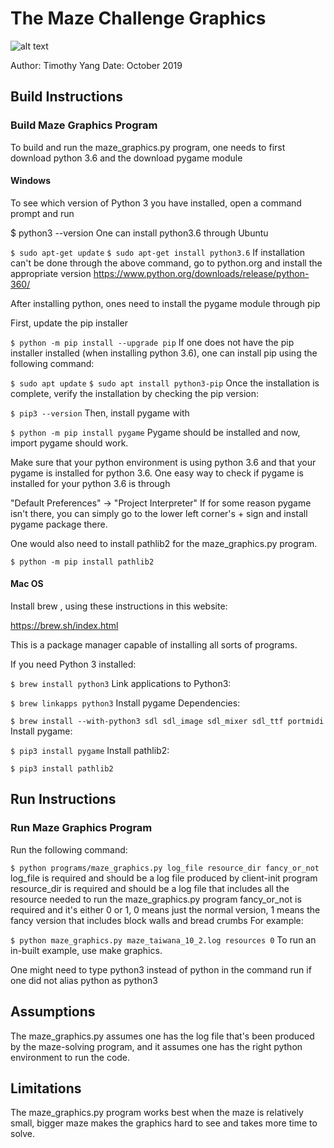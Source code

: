 
# The Maze Challenge Graphics

![alt text](https://github.com/timothyyang21/dev-sample-1/resources/demo_pic.png)

Author: Timothy Yang
Date: October 2019

## Build Instructions

### Build Maze Graphics Program
To build and run the maze_graphics.py program, one needs to first download python 3.6 and the download pygame module

#### Windows
To see which version of Python 3 you have installed, open a command prompt and run

$ python3 --version
One can install python3.6 through Ubuntu

``` $ sudo apt-get update ```
``` $ sudo apt-get install python3.6 ```
If installation can't be done through the above command, go to python.org and install the appropriate version https://www.python.org/downloads/release/python-360/

After installing python, ones need to install the pygame module through pip

First, update the pip installer

``` $ python -m pip install --upgrade pip ```
If one does not have the pip installer installed (when installing python 3.6), one can install pip using the following command:

``` $ sudo apt update ```
``` $ sudo apt install python3-pip ```
Once the installation is complete, verify the installation by checking the pip version:

``` $ pip3 --version ```
Then, install pygame with

``` $ python -m pip install pygame ```
Pygame should be installed and now, import pygame should work.

Make sure that your python environment is using python 3.6 and that your pygame is installed for python 3.6. One easy way to check if pygame is installed for your python 3.6 is through

"Default Preferences" -> "Project Interpreter" 
If for some reason pygame isn't there, you can simply go to the lower left corner's + sign and install pygame package there.

One would also need to install pathlib2 for the maze_graphics.py program.

``` $ python -m pip install pathlib2 ```

#### Mac OS
Install brew , using these instructions in this website:

https://brew.sh/index.html

This is a package manager capable of installing all sorts of programs.

If you need Python 3 installed:

``` $ brew install python3 ```
Link applications to Python3:

``` $ brew linkapps python3 ```
Install pygame Dependencies:

``` $ brew install --with-python3 sdl sdl_image sdl_mixer sdl_ttf portmidi ```
Install pygame:

``` $ pip3 install pygame ```
Install pathlib2:

``` $ pip3 install pathlib2 ```

## Run Instructions

### Run Maze Graphics Program
Run the following command:

``` $ python programs/maze_graphics.py log_file resource_dir fancy_or_not ```
log_file is required and should be a log file produced by client-init program
resource_dir is required and should be a log file that includes all the resource needed to run the maze_graphics.py program
fancy_or_not is required and it's either 0 or 1, 0 means just the normal version, 1 means the fancy version that includes block walls and bread crumbs
For example:

``` $ python maze_graphics.py maze_taiwana_10_2.log resources 0 ```
To run an in-built example, use make graphics.

One might need to type python3 instead of python in the command run if one did not alias python as python3

## Assumptions

The maze_graphics.py assumes one has the log file that's been produced by the maze-solving program, and it assumes one has the right python environment to run the code.

## Limitations

The maze_graphics.py program works best when the maze is relatively small, bigger maze makes the graphics hard to see and takes more time to solve.

